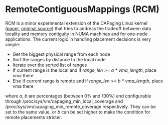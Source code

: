 # RemoteContiguousMappings (RCM)

RCM is a minor experimental extension of the CAPaging Linux kernel ([paper](https://www.cslab.ece.ntua.gr/~xalverti/papers/isca20_enhancing_and_exploiting_contiguity.pdf), [original source](https://github.com/cslab-ntua/contiguity-isca2020)) that tries to address the tradeoff between data locality and memory contiguity in NUMA machines and for one-node applications. The current logic in handling placement decisions is very simple:
- Get the biggest physical range from each node
- Sort the ranges by distance to the local node
- Iterate over the sorted list of ranges
- If current range is the local and if *range_len >= a \* vma_length*, place vma there
- Else if current range is remote and if *range_len >= b \* vma_length*, place vma there

where *a*, *b* are percentages (between 0% and 100%) and configurable through /proc/sys/vm/capaging_min_local_coverage and /proc/sys/vm/capaging_min_remote_coverage respectively. They can be set to the same value, or *b* can be set higher to make the condition for remote placements stricter.
